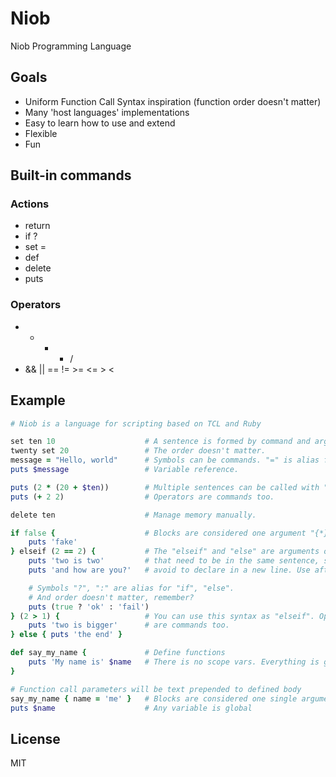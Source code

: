 # Niob
Niob Programming Language

## Goals
- Uniform Function Call Syntax inspiration (function order doesn't matter)
- Many 'host languages' implementations
- Easy to learn how to use and extend
- Flexible
- Fun

## Built-in commands
### Actions
- return
- if ?
- set =
- def
- delete
- puts

### Operators
- + - * /
- && || == != >= <= > <

## Example
```ruby
# Niob is a language for scripting based on TCL and Ruby

set ten 10                    # A sentence is formed by command and arguments.
twenty set 20                 # The order doesn't matter.
message = "Hello, world"      # Symbols can be commands. "=" is alias for "set".
puts $message                 # Variable reference.

puts (2 * (20 + $ten))        # Multiple sentences can be called with "( )".
puts (+ 2 2)                  # Operators are commands too.

delete ten                    # Manage memory manually.

if false {                    # Blocks are considered one argument "{*}".
    puts 'fake'
} elseif (2 == 2) {           # The "elseif" and "else" are arguments of "if"
    puts 'two is two'         # that need to be in the same sentence, so
    puts 'and how are you?'   # avoid to declare in a new line. Use after "{}".

    # Symbols "?", ":" are alias for "if", "else".
    # And order doesn't matter, remember?
    puts (true ? 'ok' : 'fail')   
} (2 > 1) {                   # You can use this syntax as "elseif". Operators
    puts 'two is bigger'      # are commands too.
} else { puts 'the end' }    

def say_my_name {             # Define functions
    puts 'My name is' $name   # There is no scope vars. Everything is global
}

# Function call parameters will be text prepended to defined body
say_my_name { name = 'me' }   # Blocks are considered one single argument.
puts $name                    # Any variable is global
```

## License
MIT
